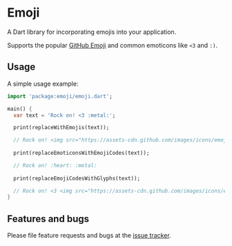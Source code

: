 # Emoji

A Dart library for incorporating emojis into your application.

Supports the popular [GitHub Emoji][1] and common emoticons like `<3` and `:)`. 

## Usage

A simple usage example:

```dart
import 'package:emoji/emoji.dart';

main() {
  var text = 'Rock on! <3 :metal:';

  print(replaceWithEmojis(text));

  // Rock on! <img src="https://assets-cdn.github.com/images/icons/emoji/unicode/2764.png?v5" class="emoji" /> <img src="https://assets-cdn.github.com/images/icons/emoji/metal.png?v5" class="emoji" />
  
  print(replaceEmoticonsWithEmojiCodes(text));

  // Rock on! :heart: :metal:
  
  print(replaceEmojiCodesWithGlyphs(text));

  // Rock on! <3 <img src="https://assets-cdn.github.com/images/icons/emoji/metal.png?v5" class="emoji" />
}
```

## Features and bugs

Please file feature requests and bugs at the [issue tracker][2].

[1]: http://www.emoji-cheat-sheet.com
[2]: http://github.com/woven/emoji/issues 
